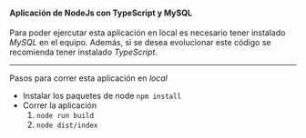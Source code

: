 #### Aplicación de NodeJs con TypeScript y MySQL

Para poder ejercutar esta aplicación en local es necesario tener instalado *MySQL* en el equipo. Además, si se desea evolucionar este código se recomienda tener instalado *TypeScript*. 
***

Pasos para correr esta aplicación en *local*

* Instalar los paquetes de node
`npm install`
* Correr la aplicación
    1. `node run build`
    2. `node dist/index`